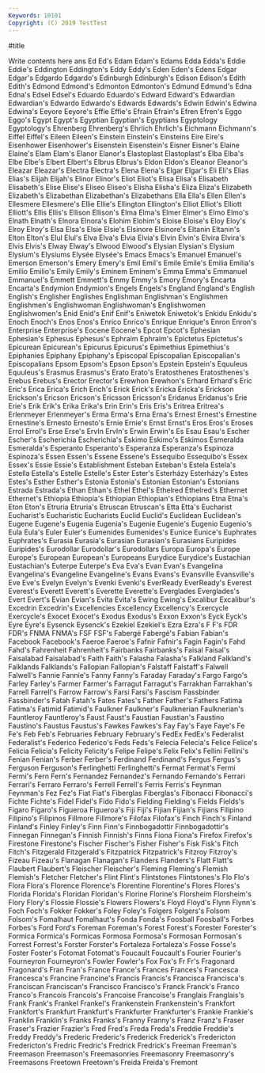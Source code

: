 ```yaml
---
Keywords: 10101
Copyright: (C) 2019 TestTest
---
```


#title

Write contents here
ans Ed Ed's Edam Edam's Edams
Edda Edda's Eddie Eddie's Eddington Eddington's Eddy Eddy's Eden Eden's
Edens Edgar Edgar's Edgardo Edgardo's Edinburgh Edinburgh's Edison Edison's Edith
Edith's Edmond Edmond's Edmonton Edmonton's Edmund Edmund's Edna Edna's Edsel
Edsel's Eduardo Eduardo's Edward Edward's Edwardian Edwardian's Edwardo Edwardo's Edwards
Edwards's Edwin Edwin's Edwina Edwina's Eeyore Eeyore's Effie Effie's Efrain
Efrain's Efren Efren's Eggo Eggo's Egypt Egypt's Egyptian Egyptian's Egyptians
Egyptology Egyptology's Ehrenberg Ehrenberg's Ehrlich Ehrlich's Eichmann Eichmann's Eiffel Eiffel's
Eileen Eileen's Einstein Einstein's Einsteins Eire Eire's Eisenhower Eisenhower's Eisenstein
Eisenstein's Eisner Eisner's Elaine Elaine's Elam Elam's Elanor Elanor's Elastoplast
Elastoplast's Elba Elba's Elbe Elbe's Elbert Elbert's Elbrus Elbrus's Eldon
Eldon's Eleanor Eleanor's Eleazar Eleazar's Electra Electra's Elena Elena's Elgar
Elgar's Eli Eli's Elias Elias's Elijah Elijah's Elinor Elinor's Eliot
Eliot's Elisa Elisa's Elisabeth Elisabeth's Elise Elise's Eliseo Eliseo's Elisha
Elisha's Eliza Eliza's Elizabeth Elizabeth's Elizabethan Elizabethan's Elizabethans Ella Ella's
Ellen Ellen's Ellesmere Ellesmere's Ellie Ellie's Ellington Ellington's Elliot Elliot's
Elliott Elliott's Ellis Ellis's Ellison Ellison's Elma Elma's Elmer Elmer's
Elmo Elmo's Elnath Elnath's Elnora Elnora's Elohim Elohim's Eloise Eloise's
Eloy Eloy's Elroy Elroy's Elsa Elsa's Elsie Elsie's Elsinore Elsinore's
Eltanin Eltanin's Elton Elton's Elul Elul's Elva Elva's Elvia Elvia's
Elvin Elvin's Elvira Elvira's Elvis Elvis's Elway Elway's Elwood Elwood's
Elysian Elysian's Elysium Elysium's Elysiums Elysée Elysée's Emacs Emacs's Emanuel
Emanuel's Emerson Emerson's Emery Emery's Emil Emil's Emile Emile's Emilia
Emilia's Emilio Emilio's Emily Emily's Eminem Eminem's Emma Emma's Emmanuel
Emmanuel's Emmett Emmett's Emmy Emmy's Emory Emory's Encarta Encarta's Endymion
Endymion's Engels Engels's England England's English English's Englisher Englishes Englishman
Englishman's Englishmen Englishmen's Englishwoman Englishwoman's Englishwomen Englishwomen's Enid Enid's Enif
Enif's Eniwetok Eniwetok's Enkidu Enkidu's Enoch Enoch's Enos Enos's Enrico
Enrico's Enrique Enrique's Enron Enron's Enterprise Enterprise's Eocene Eocene's Epcot
Epcot's Ephesian Ephesian's Ephesus Ephesus's Ephraim Ephraim's Epictetus Epictetus's Epicurean
Epicurean's Epicurus Epicurus's Epimethius Epimethius's Epiphanies Epiphany Epiphany's Episcopal Episcopalian
Episcopalian's Episcopalians Epsom Epsom's Epson Epson's Epstein Epstein's Equuleus Equuleus's
Erasmus Erasmus's Erato Erato's Eratosthenes Eratosthenes's Erebus Erebus's Erector Erector's
Erewhon Erewhon's Erhard Erhard's Eric Eric's Erica Erica's Erich Erich's
Erick Erick's Ericka Ericka's Erickson Erickson's Ericson Ericson's Ericsson Ericsson's
Eridanus Eridanus's Erie Erie's Erik Erik's Erika Erika's Erin Erin's
Eris Eris's Eritrea Eritrea's Erlenmeyer Erlenmeyer's Erma Erma's Erna Erna's
Ernest Ernest's Ernestine Ernestine's Ernesto Ernesto's Ernie Ernie's Ernst Ernst's
Eros Eros's Eroses Errol Errol's Erse Erse's ErvIn ErvIn's Erwin
Erwin's Es Esau Esau's Escher Escher's Escherichia Escherichia's Eskimo Eskimo's
Eskimos Esmeralda Esmeralda's Esperanto Esperanto's Esperanza Esperanza's Espinoza Espinoza's Essen
Essen's Essene Essene's Essequibo Essequibo's Essex Essex's Essie Essie's Establishment
Esteban Esteban's Estela Estela's Estella Estella's Estelle Estelle's Ester Ester's
Esterházy Esterházy's Estes Estes's Esther Esther's Estonia Estonia's Estonian Estonian's
Estonians Estrada Estrada's Ethan Ethan's Ethel Ethel's Ethelred Ethelred's Ethernet
Ethernet's Ethiopia Ethiopia's Ethiopian Ethiopian's Ethiopians Etna Etna's Eton Eton's
Etruria Etruria's Etruscan Etruscan's Etta Etta's Eucharist Eucharist's Eucharistic Eucharists
Euclid Euclid's Euclidean Euclidean's Eugene Eugene's Eugenia Eugenia's Eugenie Eugenie's
Eugenio Eugenio's Eula Eula's Euler Euler's Eumenides Eumenides's Eunice Eunice's
Euphrates Euphrates's Eurasia Eurasia's Eurasian Eurasian's Eurasians Euripides Euripides's Eurodollar
Eurodollar's Eurodollars Europa Europa's Europe Europe's European European's Europeans Eurydice
Eurydice's Eustachian Eustachian's Euterpe Euterpe's Eva Eva's Evan Evan's Evangelina
Evangelina's Evangeline Evangeline's Evans Evans's Evansville Evansville's Eve Eve's Evelyn
Evelyn's Evenki Evenki's EverReady EverReady's Everest Everest's Everett Everett's Everette
Everette's Everglades Everglades's Evert Evert's Evian Evian's Evita Evita's Ewing
Ewing's Excalibur Excalibur's Excedrin Excedrin's Excellencies Excellency Excellency's Exercycle Exercycle's
Exocet Exocet's Exodus Exodus's Exxon Exxon's Eyck Eyck's Eyre Eyre's
Eysenck Eysenck's Ezekiel Ezekiel's Ezra Ezra's F F's FDR FDR's
FNMA FNMA's FSF FSF's Fabergé Fabergé's Fabian Fabian's Facebook Facebook's
Faeroe Faeroe's Fafnir Fafnir's Fagin Fagin's Fahd Fahd's Fahrenheit Fahrenheit's
Fairbanks Fairbanks's Faisal Faisal's Faisalabad Faisalabad's Faith Faith's Falasha Falasha's
Falkland Falkland's Falklands Falklands's Fallopian Fallopian's Falstaff Falstaff's Falwell Falwell's
Fannie Fannie's Fanny Fanny's Faraday Faraday's Fargo Fargo's Farley Farley's
Farmer Farmer's Farragut Farragut's Farrakhan Farrakhan's Farrell Farrell's Farrow Farrow's
Farsi Farsi's Fascism Fassbinder Fassbinder's Fatah Fatah's Fates Fates's Father
Father's Fathers Fatima Fatima's Fatimid Fatimid's Faulkner Faulkner's Faulknerian Faulknerian's
Fauntleroy Fauntleroy's Faust Faust's Faustian Faustian's Faustino Faustino's Faustus Faustus's
Fawkes Fawkes's Fay Fay's Faye Faye's Fe Fe's Feb Feb's
Februaries February February's FedEx FedEx's Federalist Federalist's Federico Federico's Feds
Feds's Felecia Felecia's Felice Felice's Felicia Felicia's Felicity Felicity's Felipe
Felipe's Felix Felix's Fellini Fellini's Fenian Fenian's Ferber Ferber's Ferdinand
Ferdinand's Fergus Fergus's Ferguson Ferguson's Ferlinghetti Ferlinghetti's Fermat Fermat's Fermi
Fermi's Fern Fern's Fernandez Fernandez's Fernando Fernando's Ferrari Ferrari's Ferraro
Ferraro's Ferrell Ferrell's Ferris Ferris's Feynman Feynman's Fez Fez's Fiat
Fiat's Fiberglas Fiberglas's Fibonacci Fibonacci's Fichte Fichte's Fidel Fidel's Fido
Fido's Fielding Fielding's Fields Fields's Figaro Figaro's Figueroa Figueroa's Fiji
Fiji's Fijian Fijian's Fijians Filipino Filipino's Filipinos Fillmore Fillmore's Filofax
Filofax's Finch Finch's Finland Finland's Finley Finley's Finn Finn's Finnbogadottir
Finnbogadottir's Finnegan Finnegan's Finnish Finnish's Finns Fiona Fiona's Firefox Firefox's
Firestone Firestone's Fischer Fischer's Fisher Fisher's Fisk Fisk's Fitch Fitch's
Fitzgerald Fitzgerald's Fitzpatrick Fitzpatrick's Fitzroy Fitzroy's Fizeau Fizeau's Flanagan Flanagan's
Flanders Flanders's Flatt Flatt's Flaubert Flaubert's Fleischer Fleischer's Fleming Fleming's
Flemish Flemish's Fletcher Fletcher's Flint Flint's Flintstones Flintstones's Flo Flo's
Flora Flora's Florence Florence's Florentine Florentine's Flores Flores's Florida Florida's
Floridan Floridan's Florine Florine's Florsheim Florsheim's Flory Flory's Flossie Flossie's
Flowers Flowers's Floyd Floyd's Flynn Flynn's Foch Foch's Fokker Fokker's
Foley Foley's Folgers Folgers's Folsom Folsom's Fomalhaut Fomalhaut's Fonda Fonda's
Foosball Foosball's Forbes Forbes's Ford Ford's Foreman Foreman's Forest Forest's
Forester Forester's Formica Formica's Formicas Formosa Formosa's Formosan Formosan's Forrest
Forrest's Forster Forster's Fortaleza Fortaleza's Fosse Fosse's Foster Foster's Fotomat
Fotomat's Foucault Foucault's Fourier Fourier's Fourneyron Fourneyron's Fowler Fowler's Fox
Fox's Fr Fr's Fragonard Fragonard's Fran Fran's France France's Frances
Frances's Francesca Francesca's Francine Francine's Francis Francis's Francisca Francisca's Franciscan
Franciscan's Francisco Francisco's Franck Franck's Franco Franco's Francois Francois's Francoise
Francoise's Franglais Franglais's Frank Frank's Frankel Frankel's Frankenstein Frankenstein's Frankfort
Frankfort's Frankfurt Frankfurt's Frankfurter Frankfurter's Frankie Frankie's Franklin Franklin's Franks
Franks's Franny Franny's Franz Franz's Fraser Fraser's Frazier Frazier's Fred
Fred's Freda Freda's Freddie Freddie's Freddy Freddy's Frederic Frederic's Frederick
Frederick's Fredericton Fredericton's Fredric Fredric's Fredrick Fredrick's Freeman Freeman's Freemason
Freemason's Freemasonries Freemasonry Freemasonry's Freemasons Freetown Freetown's Freida Freida's Fremont
